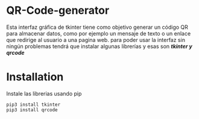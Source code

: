 # QR-Code-generator

Esta interfaz gráfica de tkinter tiene como objetivo generar un código QR para almacenar datos, como por ejemplo un mensaje de texto o un enlace que redirige al usuario a una pagina web.
para poder usar la interfaz sin ningún problemas tendrá que instalar algunas librerías y esas son ***tkinter y qrcode*** 

# Installation 

Instale las librerias usando pip

```
pip3 install tkinter
pip3 install qrcode 
```
